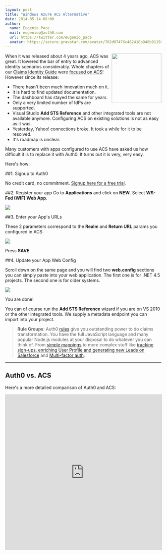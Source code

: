 ```yaml
---
layout: post
title: "Windows Azure ACS Alternative"
date: 2014-05-14 08:00
author:
  name: Eugenio Pace
  mail: eugeniop@auth0.com
  url: https://twitter.com/eugenio_pace
  avatar: https://secure.gravatar.com/avatar/702d07476c482418b948b911504137a5?s=60
---
```


<div style="float: right"><img style="width: 160px" src="https://cloudup.com/cTUURfqMtie+"></div>

When it was released about 4 years ago, ACS was great. It lowered the bar of entry to advanced identity scenarios considerably. Whole chapters of our [Claims Identity Guide](http://www.amazon.com/Claims-Based-Identity-Control-Patterns-Practices/dp/0735640599) were [focused on ACS](http://msdn.microsoft.com/en-us/library/hh446535.aspx)! However since its release: 

* There hasn't been much innovation much on it.
* It is hard to find updated documentation.
* The dashboard has stayed the same for years.
* Only a very limited number of IdPs are supported.
* Visual Studio __Add STS Reference__ and other integrated tools are not available anymore. Configuring ACS on existing solutions is not as easy as it was.
* Yesterday, Yahoo! connections broke. It took a while for it to be resolved.
* It's roadmap is unclear. 

Many customers with apps configured to use ACS have asked us how difficult it is to replace it with Auth0. It turns out it is very, very easy. 

Here's how:

<!-- more -->

##1. Signup to Auth0

No credit card, no commitment. <a href="#" onclick="javascript:signup();">Signup here for a free trial</a>.

##2. Register your app
Go to __Applications__ and click on __NEW__. Select __WS-Fed (WIF) Web App__.

![](https://puu.sh/8LzcB.png)

##3. Enter your App's URLs

These 2 parameters correspond to the __Realm__ and __Return URL__ params you configured in ACS:

![](https://puu.sh/8LsnE.png)

Press __SAVE__

##4. Update your App Web Config

Scroll down on the same page and you will find two __web.config__ sections you can simply paste into your web application. The first one is for .NET 4.5 projects. The second one is for older systems.

![](https://cloudup.com/casjd4DZsUN+)

You are done!

You can of course run the __Add STS Reference__ wizard if you are on VS 2010 or the other integrated tools. We supply a metadata endpoint you can import into your project.

> **Rule Groups**: Auth0 [rules](https://docs.auth0.com/rules) give you outstanding power to do claims transformation. You have the full JavaScript language and many popular Node.js modules at your disposal to do whatever you can think of. From [simple mappings](https://github.com/auth0/rules/blob/master/rules/saml-attribute-mapping.md) to more complex stuff like [tracking sign-ups, enriching User Profile and generating new Leads on Salesforce](https://docs.auth0.com/scenarios-mixpanel-fullcontact-salesforce) and [Multi-factor auth](https://docs.auth0.com/mfa).

---

## Auth0 vs. ACS

Here's a more detailed comparison of Auth0 and ACS:

<iframe style="width: 100%; border: 1px solid #ccc; height: 500px" src="https://docs.google.com/document/d/1uthnAPIOq3uhXI_9h-8fBX4emUWshP8cLh-yDzeiE9I/pub?embedded=true"></iframe>